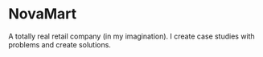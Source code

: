 # NovaMart
A totally real retail company (in my imagination). I create case studies with problems and create solutions.
